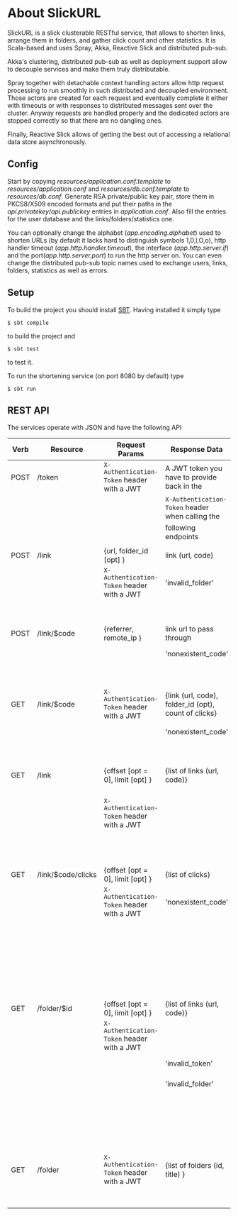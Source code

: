 # About SlickURL
 SlickURL is a slick clusterable RESTful service, that allows to shorten links, arrange them in folders,
 and gather click count and other statistics. It is Scala-based and uses Spray, Akka, Reactive Slick and distributed pub-sub.
 
 Akka's clustering, distributed pub-sub as well as deployment support allow to decouple services and make them truly distributable.
 
 Spray together with detachable context handling actors allow http request processing to run smoothly in such
 distributed and decoupled environment. Those actors are created for each request and eventually complete it
 either with timeouts or with responses to distributed messages sent over the cluster. Anyway requests
 are handled properly and the dedicated actors are stopped correctly so that there are no dangling ones.
 
 Finally, Reactive Slick allows of getting the best out of accessing a relational data store asynchronously.
 
## Config
 Start by copying *resources/application.conf.template* to *resources/application.conf* and *resources/db.conf.template* to *resources/db.conf*.
 Generate RSA private/public key pair, store them in PKCS8/X509 encoded formats and put their paths in the *api.privatekey*/*api.publickey* entries in *application.conf*.
 Also fill the entries for the user database and the links/folders/statistics one.
 
 You can optionally change the alphabet (*app.encoding.alphabet*) used to shorten URLs (by default it lacks hard to distinguish symbols 1,0,l,O,o), http handler timeout (*app.http.handler.timeout*),
  the interface (*app.http.server.if*) and the port(*app.http.server.port*) to run the http server on. You can even change the distributed pub-sub topic names used to exchange users, links, folders, statistics as well as errors.
 
## Setup
 To build the project you should install [SBT](http://www.scala-sbt.org/). Having installed it simply type
 
```
$ sbt compile
```

to build the project and 

```
$ sbt test
```

to test it.

 To run the shortening service (on port 8080 by default) type
 
```
$ sbt run
```

## REST API
The services operate with JSON and have the following API

| Verb   | Resource           | Request Params                             | Response Data                                        | HTTP Status Code                                              |
|--------|--------------------|--------------------------------------------|------------------------------------------------------|---------------------------------------------------------------|
| POST   | /token             | `X-Authentication-Token` header with a JWT | A JWT token you have to provide back in the          | 200 OK                                                        |
|        |                    |                                            | `X-Authentication-Token` header when calling the     | 401 Unauthorized                                              |
|        |                    |                                            | following endpoints                                  |                                                               |
|        |                    |                                            |                                                      |                                                               |
| POST   | /link              | {url, folder_id [opt] }                    | link (url, code)                                     | 200 OK                                                        |
|        |                    | `X-Authentication-Token` header with a JWT | 'invalid_folder'  			                          | 400 Bad Request                                               |
|        |                    |                                            |                               			              | 401 Unauthorized                                              |
|        |                    |                                            |                                                      |                                                               |
| POST   | /link/$code        | {referrer, remote_ip }                     | link url to pass through                             | 200 OK                                                        |
|        |                    |                                            | 'nonexistent_code'                                   | 404 Not Found                                                 |
|        |                    |                                            |                               			              | 401 Unauthorized                                              |
|        |                    |                                            |                                                      |                                                               |
| GET    | /link/$code        | `X-Authentication-Token` header with a JWT | {link (url, code), folder_id (opt), count of clicks} | 200 OK                                                        |
|        |                    |                                            | 'nonexistent_code'                                   | 404 Not Found                                                 |
|        |                    |                                            |                               			              | 401 Unauthorized                                              |
|        |                    |                                            |                                                      |                                                               |
| GET    | /link              | {offset [opt = 0], limit [opt] }           | {list of links (url, code)}                          | 200 OK                                                        |
|        |                    | `X-Authentication-Token` header with a JWT |                                                      | 400 Bad Request if the offset or the limit are less than zero |
|        |                    |                                            |                                                      | 401 Unauthorized                                              |
|        |                    |                                            |                                                      |                                                               |
| GET    | /link/$code/clicks | {offset [opt = 0], limit [opt] }  	       | {list of clicks}                                     | 200 OK                                                        |
|        |                    | `X-Authentication-Token` header with a JWT | 'nonexistent_code'                                   | 404 Not Found                                                 |
|        |                    |                                            |                                                      | 400 Bad Request if the offset or the limit are less than zero |
|        |                    |                                            |                               			              | 401 Unauthorized                                              |
|        |                    |                                            |                                                      |                                                               |
| GET    | /folder/$id        | {offset [opt = 0], limit [opt] } 	       | {list of links (url, code)}                          | 200 OK                                                        |
|        |                    | `X-Authentication-Token` header with a JWT |                               			              | 401 Unauthorized                                              |
|        |                    |                                            | 'invalid_token'                                      | 400 Bad Request                                               |
|        |                    |                                            | 'invalid_folder'                                     | 400 Bad Request                                               |
|        |                    |                                            |                                                      | 400 Bad Request if the offset or the limit are less than zero |
|        |                    |                                            |                                                      |                                                               |
| GET    | /folder            | `X-Authentication-Token` header with a JWT | {list of folders (id, title) }                       | 200 OK                                                        |
|        |                    |                                            |                               			              | 401 Unauthorized                                              |